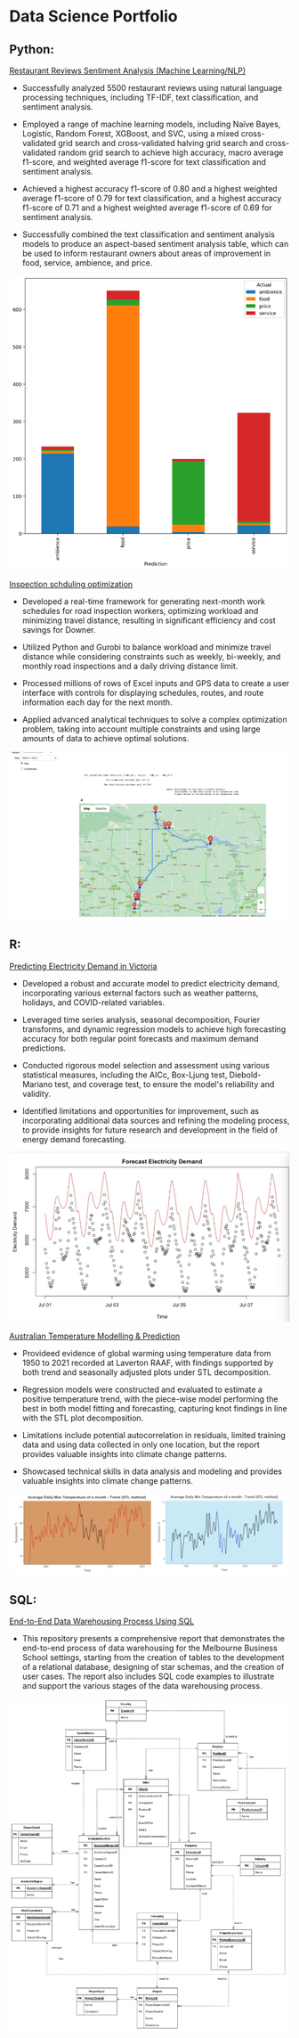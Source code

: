 
# Data Science Portfolio 
                                                    
## Python:

[Restaurant Reviews Sentiment Analysis (Machine Learning/NLP)](https://github.com/Mathew-Gao/Restaurant-Review-sentiment-analysis--NLP-machine-learning) 

* Successfully analyzed 5500 restaurant reviews using natural language processing techniques, including TF-IDF, text classification, and sentiment analysis.

* Employed a range of machine learning models, including Naïve Bayes, Logistic, Random Forest, XGBoost, and SVC, using a mixed cross-validated grid search and cross-validated halving grid search and cross-validated random grid search to achieve high accuracy, macro average f1-score, and weighted average f1-score for text classification and sentiment analysis.

* Achieved a highest accuracy f1-score of 0.80 and a highest weighted average f1-score of 0.79 for text classification, and a highest accuracy f1-score of 0.71 and a highest weighted average f1-score of 0.69 for sentiment analysis.

* Successfully combined the text classification and sentiment analysis models to produce an aspect-based sentiment analysis table, which can be used to inform restaurant owners about areas of improvement in food, service, ambience, and price.

![](images/prediction.png)


[Inspection schduling optimization](https://github.com/Mathew-Gao/Inspection-Schedule-Optimization)

* Developed a real-time framework for generating next-month work schedules for road inspection workers, optimizing workload and minimizing travel distance, resulting in significant efficiency and cost savings for Downer.

* Utilized Python and Gurobi to balance workload and minimize travel distance while considering constraints such as weekly, bi-weekly, and monthly road inspections and a daily driving distance limit.

* Processed millions of rows of Excel inputs and GPS data to create a user interface with controls for displaying schedules, routes, and route information each day for the next month.

* Applied advanced analytical techniques to solve a complex optimization problem, taking into account multiple constraints and using large amounts of data to achieve optimal solutions.

![](images/Optimization.png)

## R:

[Predicting Electricity Demand in Victoria](https://github.com/Mathew-Gao/Victoria-Electricity-Demand-Prediction)

* Developed a robust and accurate model to predict electricity demand, incorporating various external factors such as weather patterns, holidays, and COVID-related variables.

* Leveraged time series analysis, seasonal decomposition, Fourier transforms, and dynamic regression models to achieve high forecasting accuracy for both regular point forecasts and maximum demand predictions.

* Conducted rigorous model selection and assessment using various statistical measures, including the AICc, Box-Ljung test, Diebold-Mariano test, and coverage test, to ensure the model's reliability and validity.

* Identified limitations and opportunities for improvement, such as incorporating additional data sources and refining the modeling process, to provide insights for future research and development in the field of energy demand forecasting.

![](images/Demand%20Prediction.jpeg)

[Australian Temperature Modelling & Prediction](https://github.com/Mathew-Gao/Australian-Temperature-Prediction-Global-Warming)

* Provideed evidence of global warming using temperature data from 1950 to 2021 recorded at Laverton RAAF, with findings supported by both trend and seasonally adjusted plots under STL decomposition.

* Regression models were constructed and evaluated to estimate a positive temperature trend, with the piece-wise model performing the best in both model fitting and forecasting, capturing knot findings in line with the STL plot decomposition.

* Limitations include potential autocorrelation in residuals, limited training data and using data collected in only one location, but the report provides valuable insights into climate change patterns.

* Showcased technical skills in data analysis and modeling and provides valuable insights into climate change patterns.

![](images/temperature2.png)

## SQL:

[End-to-End Data Warehousing Process Using SQL](https://github.com/Mathew-Gao/Design-Create-Database-using-SQL)

* This repository presents a comprehensive report that demonstrates the end-to-end process of data warehousing for the Melbourne Business School settings, starting from the creation of tables to the development of a relational database, designing of star schemas, and the creation of user cases. The report also includes SQL code examples to illustrate and support the various stages of the data warehousing process.

![](images/Database%20Schema.png)
